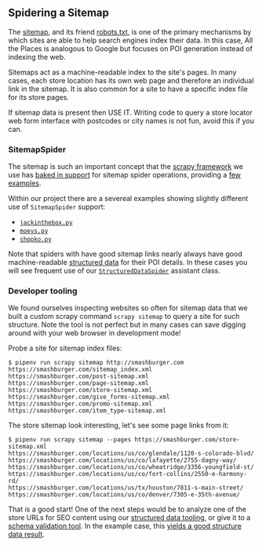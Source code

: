 ## Spidering a Sitemap

The [sitemap](https://developers.google.com/search/docs/crawling-indexing/sitemaps/overview), and its friend [robots.txt](https://en.wikipedia.org/wiki/Robots_exclusion_standard), is one of the primary mechanisms by which sites are able to help search engines index their data. In this case, All the Places is analogous to Google but focuses on POI generation instead of indexing the web.

Sitemaps act as a machine-readable index to the site's pages. In many cases, each store location has its own web page and therefore an individual link in the sitemap. It is also common for a site to have a specific index file for its store pages.

If sitemap data is present then USE IT. Writing code to query a store locator web form interface with postcodes or city names is not fun, avoid this if you can.

### SitemapSpider

The sitemap is such an important concept that the [scrapy framework](https://scrapy.org/) we use has [baked in support](https://docs.scrapy.org/en/latest/topics/spiders.html?highlight=sitemapspider#sitemapspider) for sitemap spider operations, providing a [few examples](https://docs.scrapy.org/en/latest/topics/spiders.html?highlight=sitemapspider#sitemapspider-examples).

Within our project there are a severeal examples showing slightly different use of `SitemapSpider` support:

* [`jackinthebox.py`](../locations/spiders/jackinthebox.py)
* [`moeys.py`](../locations/spiders/moes.py)
* [`shopko.py`](../locations/spiders/shopko.py)

Note that spiders with have good sitemap links nearly always have good machine-readable [structured data](./STRUCTURED_DATA.md) for their POI details. In these cases you will see frequent use of our [`StructuredDataSpider`](../locations/structured_data_spider.py) assistant class.

### Developer tooling

We found ourselves inspecting websites so often for sitemap data that we built a custom scrapy command `scrapy sitemap` to query a site for such structure. Note the tool is not perfect but in many cases can save digging around with your web browser in development mode!

Probe a site for sitemap index files:

```
$ pipenv run scrapy sitemap http://smashburger.com
https://smashburger.com/sitemap_index.xml
https://smashburger.com/post-sitemap.xml
https://smashburger.com/page-sitemap.xml
https://smashburger.com/store-sitemap.xml
https://smashburger.com/give_forms-sitemap.xml
https://smashburger.com/promo-sitemap.xml
https://smashburger.com/item_type-sitemap.xml
```

The store sitemap look interesting, let's see some page links from it:

```
$ pipenv run scrapy sitemap --pages https://smashburger.com/store-sitemap.xml
https://smashburger.com/locations/us/co/glendale/1120-s-colorado-blvd/
https://smashburger.com/locations/us/co/lafayette/2755-dagny-way/
https://smashburger.com/locations/us/co/wheatridge/3356-youngfield-st/
https://smashburger.com/locations/us/co/fort-collins/2550-e-harmony-rd/
https://smashburger.com/locations/us/tx/houston/7811-s-main-street/
https://smashburger.com/locations/us/co/denver/7305-e-35th-avenue/
```

That is a good start! One of the next steps would be to analyze one of the store URLs for SEO content using our [structured data tooling](./STRUCTURED_DATA.md), or give it to a [schema validation tool](https://validator.schema.org/). In the example case, this [yields a good structure data result](https://validator.schema.org/#url=https%3A%2F%2Fsmashburger.com%2Flocations%2Fus%2Fco%2Flafayette%2F2755-dagny-way%2F).
